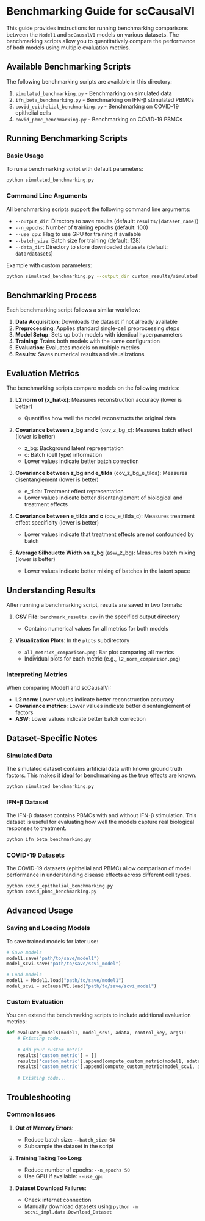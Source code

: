 # Benchmarking Guide for scCausalVI

This guide provides instructions for running benchmarking comparisons between the `Model1` and `scCausalVI` models on various datasets. The benchmarking scripts allow you to quantitatively compare the performance of both models using multiple evaluation metrics.

## Available Benchmarking Scripts

The following benchmarking scripts are available in this directory:

1. `simulated_benchmarking.py` - Benchmarking on simulated data
2. `ifn_beta_benchmarking.py` - Benchmarking on IFN-β stimulated PBMCs
3. `covid_epithelial_benchmarking.py` - Benchmarking on COVID-19 epithelial cells
4. `covid_pbmc_benchmarking.py` - Benchmarking on COVID-19 PBMCs

## Running Benchmarking Scripts

### Basic Usage

To run a benchmarking script with default parameters:

```bash
python simulated_benchmarking.py
```

### Command Line Arguments

All benchmarking scripts support the following command line arguments:

- `--output_dir`: Directory to save results (default: `results/[dataset_name]`)
- `--n_epochs`: Number of training epochs (default: 100)
- `--use_gpu`: Flag to use GPU for training if available
- `--batch_size`: Batch size for training (default: 128)
- `--data_dir`: Directory to store downloaded datasets (default: `data/datasets`)

Example with custom parameters:

```bash
python simulated_benchmarking.py --output_dir custom_results/simulated --n_epochs 200 --batch_size 256 --use_gpu
```

## Benchmarking Process

Each benchmarking script follows a similar workflow:

1. **Data Acquisition**: Downloads the dataset if not already available
2. **Preprocessing**: Applies standard single-cell preprocessing steps
3. **Model Setup**: Sets up both models with identical hyperparameters
4. **Training**: Trains both models with the same configuration
5. **Evaluation**: Evaluates models on multiple metrics
6. **Results**: Saves numerical results and visualizations

## Evaluation Metrics

The benchmarking scripts compare models on the following metrics:

1. **L2 norm of (x_hat-x)**: Measures reconstruction accuracy (lower is better)
   - Quantifies how well the model reconstructs the original data

2. **Covariance between z_bg and c** (cov_z_bg_c): Measures batch effect (lower is better)
   - z_bg: Background latent representation
   - c: Batch (cell type) information
   - Lower values indicate better batch correction

3. **Covariance between z_bg and e_tilda** (cov_z_bg_e_tilda): Measures disentanglement (lower is better)
   - e_tilda: Treatment effect representation
   - Lower values indicate better disentanglement of biological and treatment effects

4. **Covariance between e_tilda and c** (cov_e_tilda_c): Measures treatment effect specificity (lower is better)
   - Lower values indicate that treatment effects are not confounded by batch

5. **Average Silhouette Width on z_bg** (asw_z_bg): Measures batch mixing (lower is better)
   - Lower values indicate better mixing of batches in the latent space

## Understanding Results

After running a benchmarking script, results are saved in two formats:

1. **CSV File**: `benchmark_results.csv` in the specified output directory
   - Contains numerical values for all metrics for both models

2. **Visualization Plots**: In the `plots` subdirectory
   - `all_metrics_comparison.png`: Bar plot comparing all metrics
   - Individual plots for each metric (e.g., `l2_norm_comparison.png`)

### Interpreting Metrics

When comparing Model1 and scCausalVI:

- **L2 norm**: Lower values indicate better reconstruction accuracy
- **Covariance metrics**: Lower values indicate better disentanglement of factors
- **ASW**: Lower values indicate better batch correction

## Dataset-Specific Notes

### Simulated Data

The simulated dataset contains artificial data with known ground truth factors. This makes it ideal for benchmarking as the true effects are known.

```bash
python simulated_benchmarking.py
```

### IFN-β Dataset

The IFN-β dataset contains PBMCs with and without IFN-β stimulation. This dataset is useful for evaluating how well the models capture real biological responses to treatment.

```bash
python ifn_beta_benchmarking.py
```

### COVID-19 Datasets

The COVID-19 datasets (epithelial and PBMC) allow comparison of model performance in understanding disease effects across different cell types.

```bash
python covid_epithelial_benchmarking.py
python covid_pbmc_benchmarking.py
```

## Advanced Usage

### Saving and Loading Models

To save trained models for later use:

```python
# Save models
model1.save("path/to/save/model1")
model_scvi.save("path/to/save/scvi_model")

# Load models
model1 = Model1.load("path/to/save/model1")
model_scvi = scCausalVI.load("path/to/save/scvi_model")
```

### Custom Evaluation

You can extend the benchmarking scripts to include additional evaluation metrics:

```python
def evaluate_models(model1, model_scvi, adata, control_key, args):
    # Existing code...
    
    # Add your custom metric
    results['custom_metric'] = []
    results['custom_metric'].append(compute_custom_metric(model1, adata))
    results['custom_metric'].append(compute_custom_metric(model_scvi, adata))
    
    # Existing code...
```

## Troubleshooting

### Common Issues

1. **Out of Memory Errors**:
   - Reduce batch size: `--batch_size 64`
   - Subsample the dataset in the script

2. **Training Taking Too Long**:
   - Reduce number of epochs: `--n_epochs 50`
   - Use GPU if available: `--use_gpu`

3. **Dataset Download Failures**:
   - Check internet connection
   - Manually download datasets using `python -m sccvi_impl.data.Download_Dataset`
